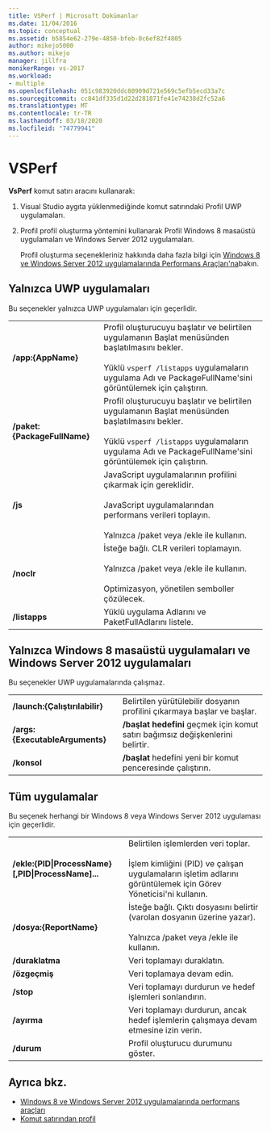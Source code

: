 ```yaml
---
title: VSPerf | Microsoft Dokümanlar
ms.date: 11/04/2016
ms.topic: conceptual
ms.assetid: b5854e62-279e-4850-bfeb-0c6ef82f4805
author: mikejo5000
ms.author: mikejo
manager: jillfra
monikerRange: vs-2017
ms.workload:
- multiple
ms.openlocfilehash: 051c983920ddc80909d721e569c5efb5ecd33a7c
ms.sourcegitcommit: cc841df335d1d22d281871fe41e74238d2fc52a6
ms.translationtype: MT
ms.contentlocale: tr-TR
ms.lasthandoff: 03/18/2020
ms.locfileid: "74779941"
---
```

# <a name="vsperf"></a>VSPerf
**VsPerf** komut satırı aracını kullanarak:

1. Visual Studio aygıta yüklenmediğinde komut satırındaki Profil UWP uygulamaları.

2. Profil profil oluşturma yöntemini kullanarak Profil Windows 8 masaüstü uygulamaları ve Windows Server 2012 uygulamaları.

   Profil oluşturma seçenekleriniz hakkında daha fazla bilgi için [Windows 8 ve Windows Server 2012 uygulamalarında Performans Araçları'na](../profiling/performance-tools-on-windows-8-and-windows-server-2012-applications.md)bakın.

## <a name="uwp-apps-only"></a>Yalnızca UWP uygulamaları
 Bu seçenekler yalnızca UWP uygulamaları için geçerlidir.

|||
|-|-|
|**/app:{AppName}**|Profil oluşturucuyu başlatır ve belirtilen uygulamanın Başlat menüsünden başlatılmasını bekler.<br /><br /> Yüklü `vsperf /listapps` uygulamaların uygulama Adı ve PackageFullName'sini görüntülemek için çalıştırın.|
|**/paket:{PackageFullName}**|Profil oluşturucuyu başlatır ve belirtilen uygulamanın Başlat menüsünden başlatılmasını bekler.<br /><br /> Yüklü `vsperf /listapps` uygulamaların uygulama Adı ve PackageFullName'sini görüntülemek için çalıştırın.|
|**/js**|JavaScript uygulamalarının profilini çıkarmak için gereklidir.<br /><br /> JavaScript uygulamalarından performans verileri toplayın.<br /><br /> Yalnızca /paket veya /ekle ile kullanın.|
|**/noclr**|İsteğe bağlı. CLR verileri toplamayın.<br /><br /> Yalnızca /paket veya /ekle ile kullanın.<br /><br /> Optimizasyon, yönetilen semboller çözülecek.|
|**/listapps**|Yüklü uygulama Adlarını ve PaketFullAdlarını listele.|

## <a name="windows-8-desktop-applications-and-windows-server-2012-applications-only"></a>Yalnızca Windows 8 masaüstü uygulamaları ve Windows Server 2012 uygulamaları
 Bu seçenekler UWP uygulamalarında çalışmaz.

|||
|-|-|
|**/launch:{Çalıştırılabilir}**|Belirtilen yürütülebilir dosyanın profilini çıkarmaya başlar ve başlar.|
|**/args:{ExecutableArguments}**|**/başlat hedefini** geçmek için komut satırı bağımsız değişkenlerini belirtir.|
|**/konsol**|**/başlat** hedefini yeni bir komut penceresinde çalıştırın.|

## <a name="all-applications"></a>Tüm uygulamalar
 Bu seçenek herhangi bir Windows 8 veya Windows Server 2012 uygulaması için geçerlidir.

|||
|-|-|
|**/ekle:{PID&#124;ProcessName}[,PID&#124;ProcessName]...**|Belirtilen işlemlerden veri toplar.<br /><br /> İşlem kimliğini (PID) ve çalışan uygulamaların işletim adlarını görüntülemek için Görev Yöneticisi'ni kullanın.|
|**/dosya:{ReportName}**|İsteğe bağlı. Çıktı dosyasını belirtir (varolan dosyanın üzerine yazar).<br /><br /> Yalnızca /paket veya /ekle ile kullanın.|
|**/duraklatma**|Veri toplamayı duraklatın.|
|**/özgeçmiş**|Veri toplamaya devam edin.|
|**/stop**|Veri toplamayı durdurun ve hedef işlemleri sonlandırın.|
|**/ayırma**|Veri toplamayı durdurun, ancak hedef işlemlerin çalışmaya devam etmesine izin verin.|
|**/durum**|Profil oluşturucu durumunu göster.|

## <a name="see-also"></a>Ayrıca bkz.
- [Windows 8 ve Windows Server 2012 uygulamalarında performans araçları](../profiling/performance-tools-on-windows-8-and-windows-server-2012-applications.md)
- [Komut satırından profil](../profiling/using-the-profiling-tools-from-the-command-line.md)
